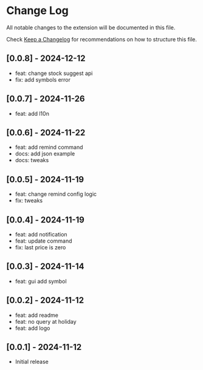# Change Log

All notable changes to the extension will be documented in this file.

Check [Keep a Changelog](http://keepachangelog.com/) for recommendations on how to structure this file.

## [0.0.8] - 2024-12-12

- feat: change stock suggest api
- fix: add symbols error

## [0.0.7] - 2024-11-26

- feat: add l10n

## [0.0.6] - 2024-11-22

- feat: add remind command
- docs: add json example
- docs: tweaks

## [0.0.5] - 2024-11-19

- feat: change remind config logic
- fix: tweaks

## [0.0.4] - 2024-11-19

- feat: add notification
- feat: update command
- fix: last price is zero

## [0.0.3] - 2024-11-14

- feat: gui add symbol

## [0.0.2] - 2024-11-12

- feat: add readme
- feat: no query at holiday
- feat: add logo

## [0.0.1] - 2024-11-12

- Initial release
